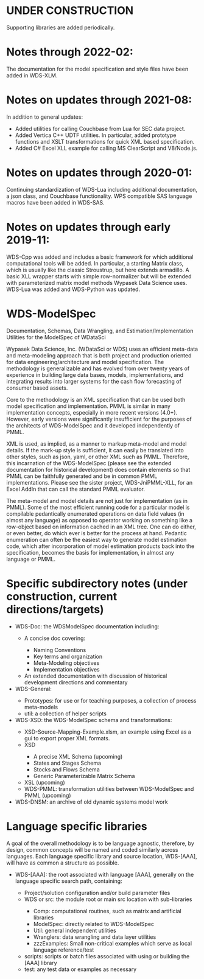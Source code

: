 # UNDER CONSTRUCTION
Supporting libraries are added periodically.

# Notes through 2022-02:
The documentation for the model specification and style files have been added in WDS-XLM.


# Notes on updates through 2021-08:
In addition to general updates:
<ul>
    <li>Added utilities for calling Couchbase from Lua for SEC data project.</li>
    <li>Added Vertica C++ UDTF utilities.  In particular, added prototype functions and XSLT transformations for quick XML based specification.</li>
    <li>Added C# Excel XLL example for calling MS ClearScript and V8/Node.js.</li>
</ul>

# Notes on updates through 2020-01:
Continuing standardization of WDS-Lua including additional documentation, a json class, and Couchbase functionality. WPS compatible SAS language macros have been added in WDS-SAS.

# Notes on updates through early 2019-11:
WDS-Cpp was added and includes a basic framework for which additional computational tools will be added.  In particular, a starting Matrix
class, which is usually like the classic Stroustrup, but here extends armadillo.  A basic XLL wrapper starts with simple row-normalizer but
will be extended with parameterized matrix model methods Wypasek Data Science uses.  WDS-Lua was added and WDS-Python was updated.


# WDS-ModelSpec
Documentation, Schemas, Data Wrangling, and Estimation/Implementation Utilities for the ModelSpec of WDataSci

Wypasek Data Science, Inc. (WDataSci or WDS) uses an efficient meta-data and meta-modeling approach that is both project and production 
oriented for data engineering/architecture and model specification.  The methodology is generalizable and has evolved from over 
twenty years of experience in building large data bases, models, implementations, and integrating results into
larger systems for the cash flow forecasting of consumer based assets.

Core to the methodology is an XML specification that can be used both model specification and implementation.  PMML 
is similar in many implementation concepts, especially in more recent versions (4.0+).  However, early versions were 
significantly insufficient for the purposes of the architects of WDS-ModelSpec and it developed independently of PMML.  

XML is used, as implied, as a manner to markup meta-model and model details.  If the mark-up style is sufficient, it can easily be translated
into other styles, such as json, yaml, or other XML such as PMML.
Therefore, this incarnation of the WDS-ModelSpec (please see the extended documentation
for historical development) does contain elements so that PMML can be faithfully generated and be in common PMML implementations.
Please see the sister project, WDS-JniPMML-XLL, for an Excel AddIn that can call the standard PMML evaluator.

The meta-model and model details are not just for implementation (as in PMML).  Some of the most efficient running code for a 
particular model is compilable pedantically enumerated operations on data field values (in almost any language) as opposed to 
operator working on something like a row-object based on information cached in an XML tree.  One can do either, or even better, 
do which ever is better for the process at hand.   Pedantic enumeration can often be the easiest way to generate model estimation 
code, which after incorporation of model estimation products back into the specification, becomes the basis for implementation, 
in almost any language or PMML.

# Specific subdirectory notes (under construction, current directions/targets)
<ul>
    <li>WDS-Doc: the WDSModelSpec documentation including:</li>
                <ul>
                    <li>A concise doc covering:</li>
                        <ul>
                            <li>Naming Conventions</li>
                            <li>Key terms and organization</li>
                            <li>Meta-Modeling objectives</li>
                            <li>Implementation objectives</li>
                        </ul>
                    <li>An extended documentation with discussion of historical development directions and commentary</li>
                </ul>
    <li>WDS-General:</li>
    <ul>
        <li>Prototypes: for use or for teaching purposes, a collection of process meta-models</li>
        <li>util: a collection of helper scripts</li>
    </ul>
    <li>WDS-XSD: the WDS-ModelSpec schema and transformations:</li>
                <ul>
                    <li>XSD-Source-Mapping-Example.xlsm, an example using Excel as a gui to export proper XML formats.</li>
                    <li>XSD</li>
                        <ul>
                            <li>A precise XML Schema (upcoming)</li>
                            <li>States and Stages Schema</li>
                            <li>Stocks and Flows Schema</li>
                            <li>Generic Parameterizable Matrix Schema</li>
                        </ul>
                    <li>XSL (upcoming)</li>
                    <li>WDS-PMML: transformation utilities between WDS-ModelSpec and PMML (upcoming)</li>
                </ul>
    <li>WDS-DNSM: an archive of old dynamic systems model work</li>
</ul>


# Language specific libraries
A goal of the overall methodology is to be language agnostic, therefore, by design, common concepts will be named and coded similarly 
across languages.  Each language specific library and source location, WDS-[AAA], will have as common a structure as possible.
<ul>
    <li>WDS-[AAA]: the root associated with language [AAA], generally on the language specific search path, containing:</li>
        <ul>
            <li>Project/solution configuration and/or build parameter files</li>
            <li>WDS or src: the module root or main src location with sub-libraries</li>
                <ul>
                    <li>Comp: computational routines, such as matrix and artificial libraries</li>
                    <li>ModelSpec: directly related to WDS-ModelSpec</li>
                    <li>Util: general independent utilities</li>
                    <li>Wranglers: data wrangling and data layer utilities</li>
                    <li>zzzExamples: Small non-critical examples which serve as local language reference/test</li>
                </ul>
            <li>scripts: scripts or batch files associated with using or building the [AAA] library</li>
            <li>test: any test data or examples as necessary</li>
        </ul>
</ul>





